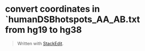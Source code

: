 # convert coordinates in `humanDSBhotspots_AA_AB.txt from hg19 to hg38 

> Written with [StackEdit](https://stackedit.io/).
<!--stackedit_data:
eyJoaXN0b3J5IjpbLTEyNTYzNDc4MTVdfQ==
-->